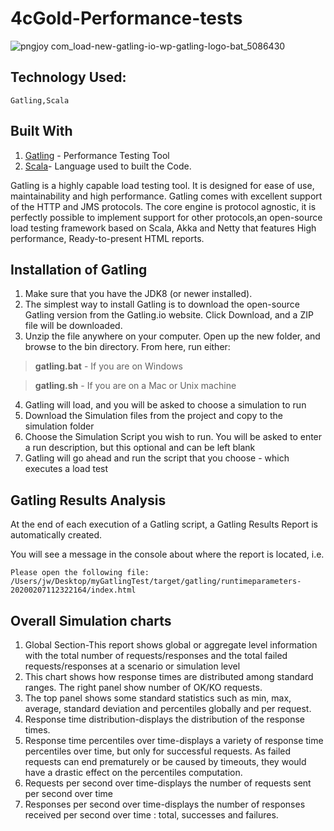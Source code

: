 # 4cGold-Performance-tests


![pngjoy com_load-new-gatling-io-wp-gatling-logo-bat_5086430](https://user-images.githubusercontent.com/79532994/117981296-c598f200-b32c-11eb-839f-dba407381100.png)

 ## Technology Used:
 ```
 Gatling,Scala
 
 ```
 ## Built With
 
 1. [Gatling](https://gatling.io/) - Performance Testing Tool
 2. [Scala](https://www.scala-lang.org/)- Language used to built the Code.

Gatling is a highly capable load testing tool. It is designed for ease of use, maintainability and high performance.
Gatling comes with excellent support of the HTTP and JMS protocols. The core engine is protocol agnostic, 
it is perfectly possible to implement support for other protocols,an open-source load testing framework based on Scala, Akka and Netty that features High performance, Ready-to-present HTML reports.

## Installation of Gatling 

1. Make sure that you have the JDK8 (or newer installed).
2. The simplest way to install Gatling is to download the open-source Gatling version from the Gatling.io website. Click Download, and a ZIP file will be downloaded.
3. Unzip the file anywhere on your computer. Open up the new folder, and browse to the bin directory. From here, run either:

 > **gatling.bat** - If you are on Windows
	
 >  **gatling.sh** - If you are on a Mac or Unix machine

4. Gatling will load, and you will be asked to choose a simulation to run
5. Download the Simulation files from the project and copy to the simulation folder
6. Choose the Simulation Script you wish to run. You will be asked to enter a run description, but this optional and can be left blank
7. Gatling will go ahead and run the script that you choose - which executes a load test 

## Gatling Results Analysis

At the end of each execution of a Gatling script, a Gatling Results Report is automatically created.

You will see a message in the console about where the report is located, i.e.
```
Please open the following file: /Users/jw/Desktop/myGatlingTest/target/gatling/runtimeparameters-20200207112322164/index.html
```
## Overall Simulation charts
1. Global Section-This report shows global or aggregate level information with the total number of requests/responses and the total failed requests/responses at a scenario or simulation level
2. This chart shows how response times are distributed among standard ranges. The right panel show number of OK/KO requests.
3. The top panel shows some standard statistics such as min, max, average, standard deviation and percentiles globally and per request.
4. Response time distribution-displays the distribution of the response times.
5. Response time percentiles over time-displays a variety of response time percentiles over time, but only for successful requests. As failed requests can end prematurely or be caused by timeouts, they would have a drastic effect on the percentiles computation.
6. Requests per second over time-displays the number of requests sent per second over time
7. Responses per second over time-displays the number of responses received per second over time : total, successes and failures.
